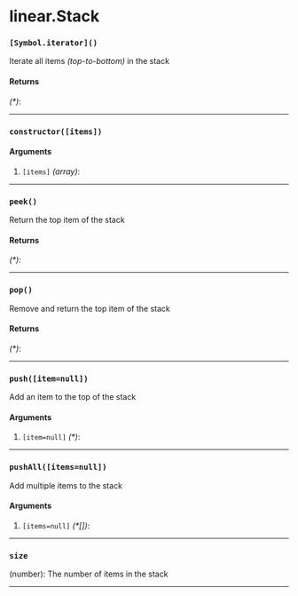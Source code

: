 # linear.Stack

<!-- div class="doc-container" -->

<!-- div -->


<!-- div -->

<h3 id="symboliterator"><code>[Symbol.iterator]()</code></h3>

Iterate all items *(top-to-bottom)* in the stack

#### Returns
*(&#42;)*:

---

<!-- /div -->

<!-- /div -->

<!-- div -->


<!-- div -->

<h3 id="constructoritems"><code>constructor([items])</code></h3>



#### Arguments
1. `[items]` *(array)*:

---

<!-- /div -->

<!-- /div -->

<!-- div -->


<!-- div -->

<h3 id="peek"><code>peek()</code></h3>

Return the top item of the stack

#### Returns
*(&#42;)*:

---

<!-- /div -->

<!-- /div -->

<!-- div -->


<!-- div -->

<h3 id="pop"><code>pop()</code></h3>

Remove and return the top item of the stack

#### Returns
*(&#42;)*:

---

<!-- /div -->

<!-- /div -->

<!-- div -->


<!-- div -->

<h3 id="pushitemnull"><code>push([item=null])</code></h3>

Add an item to the top of the stack

#### Arguments
1. `[item=null]` *(&#42;)*:

---

<!-- /div -->

<!-- /div -->

<!-- div -->


<!-- div -->

<h3 id="pushallitemsnull"><code>pushAll([items=null])</code></h3>

Add multiple items to the stack

#### Arguments
1. `[items=null]` *(&#42;&#91;&#93;)*:

---

<!-- /div -->

<!-- /div -->

<!-- div -->


<!-- div -->

<h3 id="size"><code>size</code></h3>

(number): The number of items in the stack

---

<!-- /div -->

<!-- /div -->

<!-- /div -->

